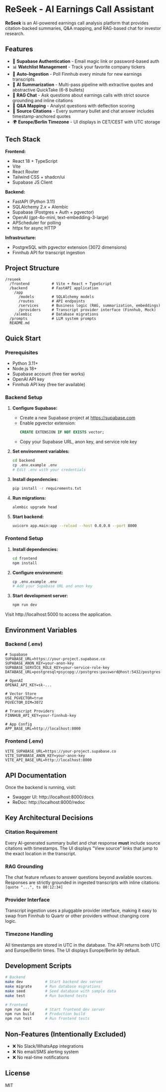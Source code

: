 # ReSeek - AI Earnings Call Assistant

**ReSeek** is an AI-powered earnings call analysis platform that provides citation-backed summaries, Q&A mapping, and RAG-based chat for investor research.

## Features

- 🔐 **Supabase Authentication** - Email magic link or password-based auth
- 📊 **Watchlist Management** - Track your favorite company tickers
- 📝 **Auto-Ingestion** - Poll Finnhub every minute for new earnings transcripts
- 🤖 **AI Summarization** - Multi-pass pipeline with extractive quotes and abstractive QuickTake (6-8 bullets)
- 💬 **RAG Chat** - Ask questions about earnings calls with strict source grounding and inline citations
- 🎯 **Q&A Mapping** - Analyst questions with deflection scoring
- 🔗 **Source Citations** - Every summary bullet and chat answer includes timestamp-anchored quotes
- 🌍 **Europe/Berlin Timezone** - UI displays in CET/CEST with UTC storage

## Tech Stack

**Frontend:**
- React 18 + TypeScript
- Vite
- React Router
- Tailwind CSS + shadcn/ui
- Supabase JS Client

**Backend:**
- FastAPI (Python 3.11)
- SQLAlchemy 2.x + Alembic
- Supabase (Postgres + Auth + pgvector)
- OpenAI (gpt-4o-mini, text-embedding-3-large)
- APScheduler for polling
- httpx for async HTTP

**Infrastructure:**
- PostgreSQL with pgvector extension (3072 dimensions)
- Finnhub API for transcript ingestion

## Project Structure

```
/reseek
  /frontend          # Vite + React + TypeScript
  /backend           # FastAPI application
    /app
      /models        # SQLAlchemy models
      /routes        # API endpoints
      /services      # Business logic (RAG, summarization, embeddings)
      /providers     # Transcript provider interface (Finnhub, Mock)
    /alembic         # Database migrations
  /prompts           # LLM system prompts
  README.md
```

## Quick Start

### Prerequisites

- Python 3.11+
- Node.js 18+
- Supabase account (free tier works)
- OpenAI API key
- Finnhub API key (free tier available)

### Backend Setup

1. **Configure Supabase:**
   - Create a new Supabase project at https://supabase.com
   - Enable pgvector extension:
     ```sql
     CREATE EXTENSION IF NOT EXISTS vector;
     ```
   - Copy your Supabase URL, anon key, and service role key

2. **Set environment variables:**
   ```bash
   cd backend
   cp .env.example .env
   # Edit .env with your credentials
   ```

3. **Install dependencies:**
   ```bash
   pip install -r requirements.txt
   ```

4. **Run migrations:**
   ```bash
   alembic upgrade head
   ```

5. **Start backend:**
   ```bash
   uvicorn app.main:app --reload --host 0.0.0.0 --port 8000
   ```

### Frontend Setup

1. **Install dependencies:**
   ```bash
   cd frontend
   npm install
   ```

2. **Configure environment:**
   ```bash
   cp .env.example .env
   # Add your Supabase URL and anon key
   ```

3. **Start development server:**
   ```bash
   npm run dev
   ```

Visit http://localhost:5000 to access the application.

## Environment Variables

### Backend (.env)

```env
# Supabase
SUPABASE_URL=https://your-project.supabase.co
SUPABASE_ANON_KEY=your-anon-key
SUPABASE_SERVICE_ROLE_KEY=your-service-role-key
DATABASE_URL=postgresql+psycopg://postgres:password@host:5432/postgres

# OpenAI
OPENAI_API_KEY=sk-...

# Vector Store
USE_PGVECTOR=true
PGVECTOR_DIM=3072

# Transcript Providers
FINNHUB_API_KEY=your-finnhub-key

# App Config
APP_BASE_URL=http://localhost:8000
```

### Frontend (.env)

```env
VITE_SUPABASE_URL=https://your-project.supabase.co
VITE_SUPABASE_ANON_KEY=your-anon-key
VITE_API_BASE_URL=http://localhost:8000
```

## API Documentation

Once the backend is running, visit:
- Swagger UI: http://localhost:8000/docs
- ReDoc: http://localhost:8000/redoc

## Key Architectural Decisions

### Citation Requirement
Every AI-generated summary bullet and chat response **must** include source citations with timestamps. The UI displays "View source" links that jump to the exact location in the transcript.

### RAG Grounding
The chat feature refuses to answer questions beyond available sources. Responses are strictly grounded in ingested transcripts with inline citations: `[quote "...", ts 00:12:34]`

### Provider Interface
Transcript ingestion uses a pluggable provider interface, making it easy to swap from Finnhub to Quartr or other providers without changing core logic.

### Timezone Handling
All timestamps are stored in UTC in the database. The API returns both UTC and Europe/Berlin times. The UI displays Europe/Berlin by default.

## Development Scripts

```bash
# Backend
make dev          # Start backend dev server
make migrate      # Run database migrations
make seed         # Seed database with sample data
make test         # Run backend tests

# Frontend
npm run dev       # Start frontend dev server
npm run build     # Production build
npm run test      # Run frontend tests
```

## Non-Features (Intentionally Excluded)

- ❌ No Slack/WhatsApp integrations
- ❌ No email/SMS alerting system
- ❌ No real-time notifications

## License

MIT
